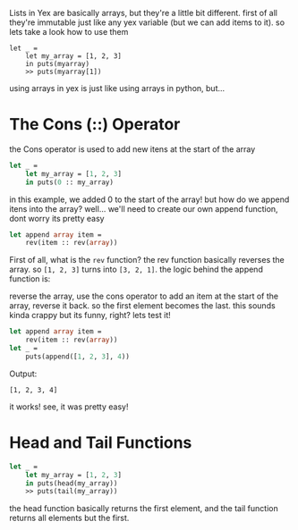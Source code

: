 Lists in Yex are basically arrays, but they're a little bit different. first of all they're immutable just like any yex variable (but we can add items to it). so lets take a look how to use them

```
let _ = 
    let my_array = [1, 2, 3]
    in puts(myarray)
    >> puts(myarray[1])
```
using arrays in yex is just like using arrays in python, but...

# The Cons (::) Operator

the Cons operator is used to add new itens at the start of the array
```ml
let _ = 
    let my_array = [1, 2, 3]
    in puts(0 :: my_array)
```

in this example, we added 0 to the start of the array! but how do we append itens into the array? well... we'll need to create our own append function, dont worry its pretty easy

```ml
let append array item = 
    rev(item :: rev(array))
```

First of all, what is the `rev` function? the rev function basically reverses the array. so `[1, 2, 3]` turns into `[3, 2, 1]`. the logic behind the append function is: 

reverse the array, use the cons operator to add an item at the start of the array, reverse it back. so the first element becomes the last. this sounds kinda crappy but its funny, right? lets test it!

```ml
let append array item = 
    rev(item :: rev(array))
let _ = 
    puts(append([1, 2, 3], 4))
``` 
Output:
```
[1, 2, 3, 4]
```
it works! see, it was pretty easy!

# Head and Tail Functions

```ml
let _ = 
    let my_array = [1, 2, 3]
    in puts(head(my_array))
    >> puts(tail(my_array))
```

the head function basically returns the first element, and the tail function returns all elements but the first.